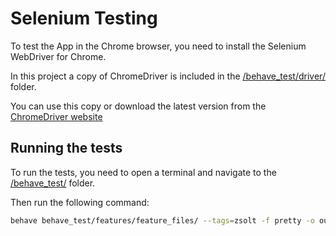 
# Selenium Testing

To test the App in the Chrome browser, you need to install the Selenium WebDriver for Chrome.

In this project a copy of ChromeDriver is included in the [/behave_test/driver/](../behave_test/driver/) folder.

You can use this copy or download the latest version from the [ChromeDriver website](https://sites.google.com/chromium.org/driver/?pli=1)

## Running the tests

To run the tests, you need to open a terminal and navigate to the [/behave_test/](../behave_test/) folder.

Then run the following command:

```bash
behave behave_test/features/feature_files/ --tags=zsolt -f pretty -o out/behave-logs/zsolt.txt
```
